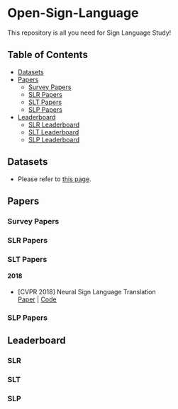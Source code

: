 # Open-Sign-Language
This repository is all you need for Sign Language Study!

## Table of Contents
- [Datasets](#datasets)  
- [Papers](#papers)
  - [Survey Papers](#survey-papers)
  - [SLR Papers](#slr-papers)
  - [SLT Papers](#slt-papers)
  - [SLP Papers](#slp-papers)
- [Leaderboard](#leaderboard)
  - [SLR Leaderboard](#slr)
  - [SLT Leaderboard](#slt)
  - [SLP Leaderboard](#slp)

## Datasets
- Please refer to [this page](helper/datasets.md).

## Papers
### Survey Papers
### SLR Papers
### SLT Papers
#### 2018
- [CVPR 2018] Neural Sign Language Translation  
  [Paper](https://openaccess.thecvf.com/content_cvpr_2018/html/Camgoz_Neural_Sign_Language_CVPR_2018_paper.html) | [Code](https://github.com/neccam/nslt)

### SLP Papers

## Leaderboard
### SLR 
### SLT
### SLP
